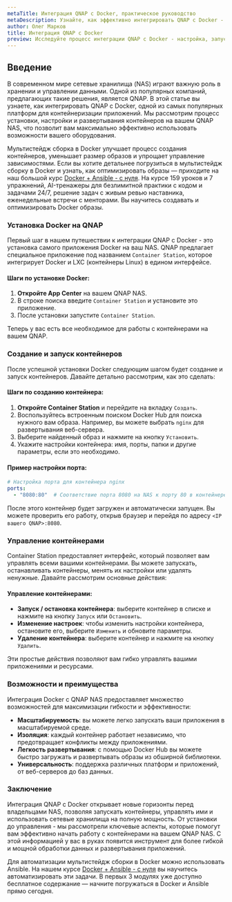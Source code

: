 ```yaml
---
metaTitle: Интеграция QNAP с Docker, практическое руководство
metaDescription: Узнайте, как эффективно интегрировать QNAP с Docker - от установки до развертывания контейнеров, чтобы оптимизировать ваши сетевые хранилища
author: Олег Марков
title: Интеграция QNAP с Docker
preview: Исследуйте процесс интеграции QNAP с Docker - настройка, запуск контейнеров и управление ими в QNAP для оптимизации использования оборудования виртуализации
---
```


## Введение

В современном мире сетевые хранилища (NAS) играют важную роль в хранении и управлении данными. Одной из популярных компаний, предлагающих такие решения, является QNAP. В этой статье вы узнаете, как интегрировать QNAP с Docker, одной из самых популярных платформ для контейнеризации приложений. Мы рассмотрим процесс установки, настройки и развертывания контейнеров на вашем QNAP NAS, что позволит вам максимально эффективно использовать возможности вашего оборудования.

Мультистейдж сборка в Docker улучшает процесс создания контейнеров, уменьшает размер образов и упрощает управление зависимостями. Если вы хотите детальнее погрузиться в мультистейдж сборку в Docker и узнать, как оптимизировать образы — приходите на наш большой курс [Docker + Ansible - с нуля](https://purpleschool.ru/course/docker?utm_source=knowledgebase&utm_medium=text&utm_campaign=Integratsiya_QNAP_s_Docker). На курсе 159 уроков и 7 упражнений, AI-тренажеры для безлимитной практики с кодом и задачами 24/7, решение задач с живым ревью наставника, еженедельные встречи с менторами. Вы научитесь создавать и оптимизировать Docker образы.

### Установка Docker на QNAP

Первый шаг в нашем путешествии к интеграции QNAP с Docker - это установка самого приложения Docker на ваш NAS. QNAP предлагает специальное приложение под названием `Container Station`, которое интегрирует Docker и LXC (контейнеры Linux) в едином интерфейсе.

#### Шаги по установке Docker:

1. **Откройте App Center** на вашем QNAP NAS.
2. В строке поиска введите `Container Station` и установите это приложение.
3. После установки запустите `Container Station`. 

Теперь у вас есть все необходимое для работы с контейнерами на вашем QNAP.

### Создание и запуск контейнеров

После успешной установки Docker следующим шагом будет создание и запуск контейнеров. Давайте детально рассмотрим, как это сделать:

#### Шаги по созданию контейнера:

1. **Откройте Container Station** и перейдите на вкладку `Создать`.
2. Воспользуйтесь встроенным поиском Docker Hub для поиска нужного вам образа. Например, вы можете выбрать `nginx` для развертывания веб-сервера.
3. Выберите найденный образ и нажмите на кнопку `Установить`.
4. Укажите настройки контейнера: имя, порты, папки и другие параметры, если это необходимо.

#### Пример настройки порта:

```yaml
# Настройка порта для контейнера nginx
ports:
  - "8080:80"  # Соответствие порта 8080 на NAS к порту 80 в контейнере
```

После этого контейнер будет загружен и автоматически запущен. Вы можете проверить его работу, открыв браузер и перейдя по адресу `<IP вашего QNAP>:8080`.

### Управление контейнерами

Container Station предоставляет интерфейс, который позволяет вам управлять всеми вашими контейнерами. Вы можете запускать, останавливать контейнеры, менять их настройки или удалять ненужные. Давайте рассмотрим основные действия:

#### Управление контейнерами:

- **Запуск / остановка контейнера**: выберите контейнер в списке и нажмите на кнопку `Запуск` или `Остановить`.
- **Изменение настроек**: чтобы изменить настройки контейнера, остановите его, выберите `Изменить` и обновите параметры.
- **Удаление контейнера**: выберите контейнер и нажмите на кнопку `Удалить`.

Эти простые действия позволяют вам гибко управлять вашими приложениями и ресурсами.

### Возможности и преимущества

Интеграция Docker с QNAP NAS предоставляет множество возможностей для максимизации гибкости и эффективности:

- **Масштабируемость**: вы можете легко запускать ваши приложения в масштабируемой среде.
- **Изоляция**: каждый контейнер работает независимо, что предотвращает конфликты между приложениями.
- **Легкость развертывания**: с помощью Docker Hub вы можете быстро загружать и развертывать образы из обширной библиотеки.
- **Универсальность**: поддержка различных платформ и приложений, от веб-серверов до баз данных.

### Заключение

Интеграция QNAP с Docker открывает новые горизонты перед владельцами NAS, позволяя запускать контейнеры, управлять ими и использовать сетевые хранилища на полную мощность. От установки до управления - мы рассмотрели ключевые аспекты, которые помогут вам эффективно начать работу с контейнерами на вашем QNAP NAS. С этой информацией у вас в руках появится инструмент для более гибкой и мощной обработки данных и развертывания приложений.

Для автоматизации мультистейдж сборки в Docker можно использовать Ansible. На нашем курсе [Docker + Ansible - с нуля](https://purpleschool.ru/course/docker?utm_source=knowledgebase&utm_medium=text&utm_campaign=Integratsiya_QNAP_s_Docker) вы научитесь автоматизировать эти задачи. В первых 3 модулях уже доступно бесплатное содержание — начните погружаться в Docker и Ansible прямо сегодня.
